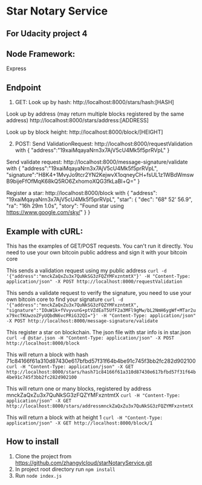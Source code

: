 # Star Notary Service
## For Udacity project 4

## Node Framework:
Express

## Endpoint
1) GET:
Look up by hash:
http://localhost:8000/stars/hash:[HASH]

Look up by address (may return multiple blocks registered by the same address)
http://localhost:8000/stars/address:[ADDRESS]

Look up by block height:
http://localhost:8000/block/[HEIGHT]
  

2) POST:
Send ValidationRequest:
http://localhost:8000/requestValidation
with { "address":"19xaiMqayaNrn3x7AjV5cU4Mk5f5prRVpL" }

Send validate request:
http://localhost:8000/message-signature/validate
with 
{
"address":"19xaiMqayaNrn3x7AjV5cU4Mk5f5prRVpL",
 "signature":"H8K4+1MvyJo9tcr2YN2KejwvX1oqneyCH+fsUL1z1WBdWmswB9bijeFfOfMqK68kQ5RO6ZxhomoXQG3fkLaBl+Q="
}

Register a star:
http://localhost:8000/block
with 
{
    "address": "19xaiMqayaNrn3x7AjV5cU4Mk5f5prRVpL",
    "star": {
                "dec": "68° 52' 56.9",
                "ra": "16h 29m 1.0s",
                "story": "Found star using https://www.google.com/sky/"
            }
}

## Example with cURL:
This has the examples of GET/POST requests. You can't run it directly. 
You need to use your own bitcoin public address and sign it with your bitcoin core

This sends a validation request using my public address
```curl -d '{"address":"mnckZaQxZu3x7QuNkSG3zFQZYMFxzntmtX"}' -H "Content-Type: application/json" -X POST http://localhost:8000/requestValidation```

This sends a validate request to verify the signature, you need to use your own bitcoin core to find your signature
```curl -d '{"address":"mnckZaQxZu3x7QuNkSG3zFQZYMFxzntmtX", "signature":"IOuW1k+fVvyvunG+ptVZdEaT5UfF2a3MFl9gMw/bL2NmH6ygWf+MTar2ux79xcTKUwzoZFyUQbdN6vcPRiG32QI="}' -H "Content-Type: application/json" -X POST http://localhost:8000/message-signature/validate```

This register a star on blockchain. The json file with star info is in star.json
```curl -d @star.json -H "Content-Type: application/json" -X POST http://localhost:8000/block```

This will return a block with hash 71c84166f61a310d87430e617bfbd57f31f64b4be91c745f3bb2fc282d902100
```curl -H "Content-Type: application/json" -X GET http://localhost:8000/stars/hash71c84166f61a310d87430e617bfbd57f31f64b4be91c745f3bb2fc282d902100```

This will return one or many blocks, registered by address mnckZaQxZu3x7QuNkSG3zFQZYMFxzntmtX
```curl -H "Content-Type: application/json" -X GET http://localhost:8000/stars/addressmnckZaQxZu3x7QuNkSG3zFQZYMFxzntmtX```

This will return a block with at height 1
```curl -H "Content-Type: application/json" -X GET http://localhost:8000/block/1```

## How to install
1) Clone the project from https://github.com/zhangylcloud/starNotaryService.git
2) In project root directory run `npm install`
3) Run `node index.js` 




